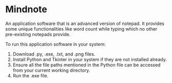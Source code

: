 # Mindnote
An application software that is an advanced version of notepad. It provides some unique functionalities like word count while typing which no other pre-existing notepads provide.

To run this application software in your system:
1. Download .py, .exe, .txt, and .png files.
2. Install Python and Tkinter in your system if they are not installed already.
3. Ensure all the file paths mentioned in the Python file can be accessed from your current working directory.
4. Run the .exe file.
